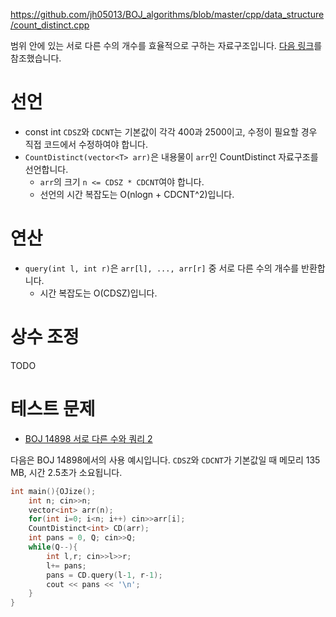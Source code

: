 https://github.com/jh05013/BOJ_algorithms/blob/master/cpp/data_structure/count_distinct.cpp

범위 안에 있는 서로 다른 수의 개수를 효율적으로 구하는 자료구조입니다. [다음 링크](http://www.secmem.org/blog/2021/07/19/distinct-value-query/)를 참조했습니다.

# 선언
- const int `CDSZ`와 `CDCNT`는 기본값이 각각 400과 2500이고, 수정이 필요할 경우 직접 코드에서 수정하여야 합니다.
- `CountDistinct(vector<T> arr)`은 내용물이 `arr`인 CountDistinct 자료구조를 선언합니다.
  - `arr`의 크기 `n <= CDSZ * CDCNT`여야 합니다.
  - 선언의 시간 복잡도는 O(nlogn + CDCNT^2)입니다.

# 연산
- `query(int l, int r)`은 `arr[l], ..., arr[r]` 중 서로 다른 수의 개수를 반환합니다.
  - 시간 복잡도는 O(CDSZ)입니다.

# 상수 조정
TODO

# 테스트 문제
- [BOJ 14898 서로 다른 수와 쿼리 2](https://acmicpc.net/problem/14898)

다음은 BOJ 14898에서의 사용 예시입니다. `CDSZ`와 `CDCNT`가 기본값일 때 메모리 135 MB, 시간 2.5초가 소요됩니다.
```cpp
int main(){OJize();
	int n; cin>>n;
	vector<int> arr(n);
	for(int i=0; i<n; i++) cin>>arr[i];
	CountDistinct<int> CD(arr);
	int pans = 0, Q; cin>>Q;
	while(Q--){
		int l,r; cin>>l>>r;
		l+= pans;
		pans = CD.query(l-1, r-1);
		cout << pans << '\n';
	}
}
```

